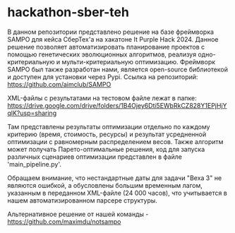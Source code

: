 # hackathon-sber-teh

В данном репозитории представлено решение на базе фреймворка SAMPO для кейса СберТех'а на хакатоне It Purple Hack 2024. Данное решение позволяет автоматизировать планирование проектов с помощью генетических эволюционных алгоритмов, реализуя одно-критериальную и мульти-критериальную оптимизацию. Фреймворк SAMPO был также разработан нами, является open-source библиотекой и доступен для установки через Pypi. 
Ссылка на репозиторий: https://github.com/aimclub/SAMPO

XML-файлы с результатами на тестовом файле лежат в папке: https://drive.google.com/drive/folders/1B4Ojey6Dti5EWbRkCZ828Y1EPjHjYqlK?usp=sharing

Там представлены результаты оптимизации отдельно по каждому критерию (время, стоимость, ресурсы) и результат усредненной оптимизации с равномерным распределением весов.
Также алгоритм может получать Парето-оптимальные решения, код для запуска различных сценариев оптимизации представлен в файле 'main_pipeline.py'.

Обращаем внимание, что нестандартные даты для задачи "Веха 3" не являются ошибкой, а обусловлены большим временным лагом, указанным в переданном XML-файле (24 000 часов), что учитывается в нашем автоматизированном парсере структуры.

Альтернативное решение от нашей команды - https://github.com/maximdu/notsampo
